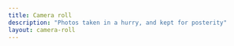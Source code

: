 ```yaml
---
title: Camera roll
description: "Photos taken in a hurry, and kept for posterity"
layout: camera-roll
---
```

